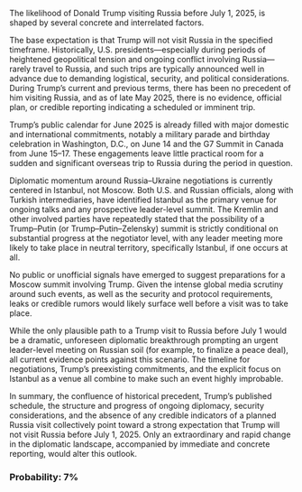 The likelihood of Donald Trump visiting Russia before July 1, 2025, is shaped by several concrete and interrelated factors.

The base expectation is that Trump will not visit Russia in the specified timeframe. Historically, U.S. presidents—especially during periods of heightened geopolitical tension and ongoing conflict involving Russia—rarely travel to Russia, and such trips are typically announced well in advance due to demanding logistical, security, and political considerations. During Trump’s current and previous terms, there has been no precedent of him visiting Russia, and as of late May 2025, there is no evidence, official plan, or credible reporting indicating a scheduled or imminent trip.

Trump’s public calendar for June 2025 is already filled with major domestic and international commitments, notably a military parade and birthday celebration in Washington, D.C., on June 14 and the G7 Summit in Canada from June 15–17. These engagements leave little practical room for a sudden and significant overseas trip to Russia during the period in question.

Diplomatic momentum around Russia–Ukraine negotiations is currently centered in Istanbul, not Moscow. Both U.S. and Russian officials, along with Turkish intermediaries, have identified Istanbul as the primary venue for ongoing talks and any prospective leader-level summit. The Kremlin and other involved parties have repeatedly stated that the possibility of a Trump–Putin (or Trump–Putin–Zelensky) summit is strictly conditional on substantial progress at the negotiator level, with any leader meeting more likely to take place in neutral territory, specifically Istanbul, if one occurs at all.

No public or unofficial signals have emerged to suggest preparations for a Moscow summit involving Trump. Given the intense global media scrutiny around such events, as well as the security and protocol requirements, leaks or credible rumors would likely surface well before a visit was to take place.

While the only plausible path to a Trump visit to Russia before July 1 would be a dramatic, unforeseen diplomatic breakthrough prompting an urgent leader-level meeting on Russian soil (for example, to finalize a peace deal), all current evidence points against this scenario. The timeline for negotiations, Trump’s preexisting commitments, and the explicit focus on Istanbul as a venue all combine to make such an event highly improbable.

In summary, the confluence of historical precedent, Trump’s published schedule, the structure and progress of ongoing diplomacy, security considerations, and the absence of any credible indicators of a planned Russia visit collectively point toward a strong expectation that Trump will not visit Russia before July 1, 2025. Only an extraordinary and rapid change in the diplomatic landscape, accompanied by immediate and concrete reporting, would alter this outlook.

### Probability: 7%
